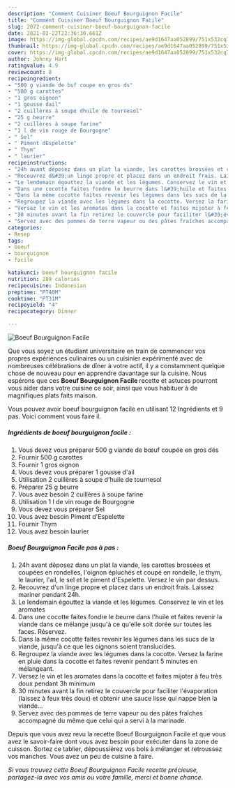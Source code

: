```yaml
---
description: "Comment Cuisiner Boeuf Bourguignon Facile"
title: "Comment Cuisiner Boeuf Bourguignon Facile"
slug: 2072-comment-cuisiner-boeuf-bourguignon-facile
date: 2021-02-22T22:36:30.661Z
image: https://img-global.cpcdn.com/recipes/ae9d1647aa052899/751x532cq70/boeuf-bourguignon-facile-photo-principale-de-la-recette.jpg
thumbnail: https://img-global.cpcdn.com/recipes/ae9d1647aa052899/751x532cq70/boeuf-bourguignon-facile-photo-principale-de-la-recette.jpg
cover: https://img-global.cpcdn.com/recipes/ae9d1647aa052899/751x532cq70/boeuf-bourguignon-facile-photo-principale-de-la-recette.jpg
author: Johnny Hart
ratingvalue: 4.9
reviewcount: 8
recipeingredient:
- "500 g viande de buf coupe en gros ds"
- "500 g carottes"
- "1 gros oignon"
- "1 gousse dail"
- "2 cuillères à soupe dhuile de tournesol"
- "25 g beurre"
- "2 cuillères à soupe farine"
- "1 l de vin rouge de Bourgogne"
- " Sel"
- " Piment dEspelette"
- " Thym"
- " laurier"
recipeinstructions:
- "24h avant déposez dans un plat la viande, les carottes brossées et coupées en rondelles, l&#39;oignon épluchés et coupé en rondelle, le thym, le laurier, l&#39;ail, le sel et le piment d&#39;Espelette. Versez le vin par dessus."
- "Recouvrez d&#39;un linge propre et placez dans un endroit frais. Laissez mariner pendant 24h."
- "Le lendemain égouttez la viande et les légumes. Conservez le vin et les aromates"
- "Dans une cocotte faites fondre le beurre dans l&#39;huile et faites revenir la viande dans ce mélange jusqu&#39;à ce qu&#39;elle soit dorée sur toutes les faces. Réservez."
- "Dans la même cocotte faites revenir les légumes dans les sucs de la viande, jusqu&#39;à ce que les oignons soient translucides."
- "Regroupez la viande avec les légumes dans la cocotte. Versez la farine en pluie dans la cocotte et faites revenir pendant 5 minutes en mélangeant."
- "Versez le vin et les aromates dans la cocotte et faites mijoter à feu très doux pendant 3h minimum"
- "30 minutes avant la fin retirez le couvercle pour faciliter l&#39;évaporation (laissez à feux très doux) et obtenir une sauce lisse qui nappe bien la viande..."
- "Servez avec des pommes de terre vapeur ou des pâtes fraîches accompagné du même que celui qui a servi à la marinade."
categories:
- Resep
tags:
- boeuf
- bourguignon
- facile

katakunci: boeuf bourguignon facile 
nutrition: 289 calories
recipecuisine: Indonesian
preptime: "PT40M"
cooktime: "PT31M"
recipeyield: "4"
recipecategory: Dinner

---
```



![Boeuf Bourguignon Facile](https://img-global.cpcdn.com/recipes/ae9d1647aa052899/751x532cq70/boeuf-bourguignon-facile-photo-principale-de-la-recette.jpg)

Que vous soyez un étudiant universitaire en train de commencer vos propres expériences culinaires ou un cuisinier expérimenté avec de nombreuses célébrations de dîner à votre actif, il y a constamment quelque chose de nouveau pour en apprendre davantage sur la cuisine. Nous espérons que ces <strong> Boeuf Bourguignon Facile </strong> recette et astuces pourront vous aider dans votre cuisine ce soir, ainsi que vous habituer à de magnifiques plats faits maison.

<!--inarticleads1-->

Vous pouvez avoir boeuf bourguignon facile en utilisant 12 Ingrédients et 9 pas. Voici comment vous faire il.

##### Ingrédients de boeuf bourguignon facile :

1. Vous devez vous préparer 500 g viande de bœuf coupée en gros dés
1. Fournir 500 g carottes
1. Fournir 1 gros oignon
1. Vous devez vous préparer 1 gousse d&#39;ail
1. Utilisation 2 cuillères à soupe d&#39;huile de tournesol
1. Préparer 25 g beurre
1. Vous avez besoin 2 cuillères à soupe farine
1. Utilisation 1 l de vin rouge de Bourgogne
1. Vous devez vous préparer  Sel
1. Vous avez besoin  Piment d&#39;Espelette
1. Fournir  Thym
1. Vous avez besoin  laurier




<!--inarticleads2-->

##### Boeuf Bourguignon Facile pas à pas :

1. 24h avant déposez dans un plat la viande, les carottes brossées et coupées en rondelles, l&#39;oignon épluchés et coupé en rondelle, le thym, le laurier, l&#39;ail, le sel et le piment d&#39;Espelette. Versez le vin par dessus.
1. Recouvrez d&#39;un linge propre et placez dans un endroit frais. Laissez mariner pendant 24h.
1. Le lendemain égouttez la viande et les légumes. Conservez le vin et les aromates
1. Dans une cocotte faites fondre le beurre dans l&#39;huile et faites revenir la viande dans ce mélange jusqu&#39;à ce qu&#39;elle soit dorée sur toutes les faces. Réservez.
1. Dans la même cocotte faites revenir les légumes dans les sucs de la viande, jusqu&#39;à ce que les oignons soient translucides.
1. Regroupez la viande avec les légumes dans la cocotte. Versez la farine en pluie dans la cocotte et faites revenir pendant 5 minutes en mélangeant.
1. Versez le vin et les aromates dans la cocotte et faites mijoter à feu très doux pendant 3h minimum
1. 30 minutes avant la fin retirez le couvercle pour faciliter l&#39;évaporation (laissez à feux très doux) et obtenir une sauce lisse qui nappe bien la viande...
1. Servez avec des pommes de terre vapeur ou des pâtes fraîches accompagné du même que celui qui a servi à la marinade.




<!--inarticleads1-->

<p>
Depuis que vous avez revu la recette Boeuf Bourguignon Facile et que vous avez le savoir-faire dont vous avez besoin pour exécuter dans la zone de cuisson. Sortez ce tablier, dépoussiérez vos bols à mélanger et retroussez vos manches. Vous avez un peu de cuisine à faire.
</p>

<p>
<i>Si vous trouvez cette Boeuf Bourguignon Facile recette précieuse, partagez-la avec vos amis ou votre famille, merci et bonne chance.</i>
</p>
